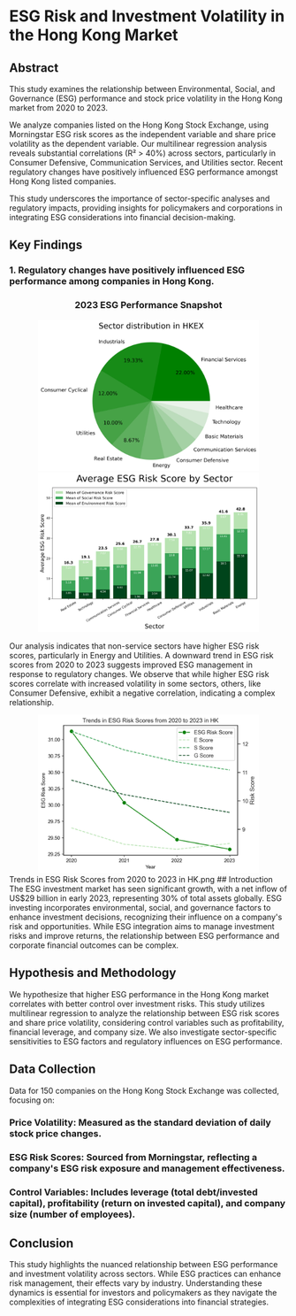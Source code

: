 # ESG Risk and Investment Volatility in the Hong Kong Market
## Abstract
This study examines the relationship between Environmental, Social, and Governance (ESG) performance and stock price volatility in the Hong Kong market from 2020 to 2023. 

We analyze companies listed on the Hong Kong Stock Exchange, using Morningstar ESG risk scores as the independent variable and share price volatility as the dependent variable. Our multilinear regression analysis reveals substantial correlations (R² > 40%) across sectors, particularly in Consumer Defensive, Communication Services, and Utilities sector. Recent regulatory changes have positively influenced ESG performance amongst Hong Kong listed companies. 

This study underscores the importance of sector-specific analyses and regulatory impacts, providing insights for policymakers and corporations in integrating ESG considerations into financial decision-making.

## Key Findings

### 1. Regulatory changes have positively influenced ESG performance among companies in Hong Kong.

<h3 style="text-align: center;"><strong>2023 ESG Performance Snapshot</strong></h3>

<div align="center">
  <img src="Figure%201/Sector_Distribution.png" alt="Sector Distribution" width="400"/>
</div>

<div align="center">
  <img src="Figure%202/Sector_Average_ESG_Score.png" alt="Sector Average ESG Score" width="400"/>
</div>

Our analysis indicates that non-service sectors have higher ESG risk scores, particularly in Energy and Utilities. A downward trend in ESG risk scores from 2020 to 2023 suggests improved ESG management in response to regulatory changes. We observe that while higher ESG risk scores correlate with increased volatility in some sectors, others, like Consumer Defensive, exhibit a negative correlation, indicating a complex relationship.

<div align="center">
  <img src="Figure%203/Trends in ESG Risk Scores from 2020 to 2023 in HK.png" alt="Trends ESG Risk Score" width="400"/>
</div>
Trends in ESG Risk Scores from 2020 to 2023 in HK.png
## Introduction
The ESG investment market has seen significant growth, with a net inflow of US$29 billion in early 2023, representing 30% of total assets globally. ESG investing incorporates environmental, social, and governance factors to enhance investment decisions, recognizing their influence on a company's risk and opportunities. While ESG integration aims to manage investment risks and improve returns, the relationship between ESG performance and corporate financial outcomes can be complex.

## Hypothesis and Methodology
We hypothesize that higher ESG performance in the Hong Kong market correlates with better control over investment risks. This study utilizes multilinear regression to analyze the relationship between ESG risk scores and share price volatility, considering control variables such as profitability, financial leverage, and company size. We also investigate sector-specific sensitivities to ESG factors and regulatory influences on ESG performance.

## Data Collection
Data for 150 companies on the Hong Kong Stock Exchange was collected, focusing on:
### Price Volatility: Measured as the standard deviation of daily stock price changes.
### ESG Risk Scores: Sourced from Morningstar, reflecting a company's ESG risk exposure and management effectiveness.
### Control Variables: Includes leverage (total debt/invested capital), profitability (return on invested capital), and company size (number of employees).

## Conclusion
This study highlights the nuanced relationship between ESG performance and investment volatility across sectors. While ESG practices can enhance risk management, their effects vary by industry. Understanding these dynamics is essential for investors and policymakers as they navigate the complexities of integrating ESG considerations into financial strategies.
